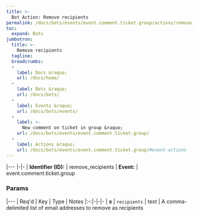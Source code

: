 ```yaml
---
title: >-
  Bot Action: Remove recipients
permalink: /docs/bots/events/event.comment.ticket.group/actions/remove_recipients/
toc:
  expand: Bots
jumbotron:
  title: >-
    Remove recipients
  tagline: 
  breadcrumbs:
  -
    label: Docs &raquo;
    url: /docs/home/
  -
    label: Bots &raquo;
    url: /docs/bots/
  -
    label: Events &raquo;
    url: /docs/bots/events/
  -
    label: >-
      New comment on ticket in group &raquo;
    url: /docs/bots/events/event.comment.ticket.group/
  -
    label: Actions &raquo;
    url: /docs/bots/events/event.comment.ticket.group/#event-actions
---
```


|---
|-|-
| **Identifier (ID):** | remove_recipients
| **Event:** | event.comment.ticket.group

### Params

|---
| Req'd | Key | Type | Notes
|:-:|-|-|-
| **x** | `recipients` | text | A comma-delimited list of email addresses to remove as recipients
